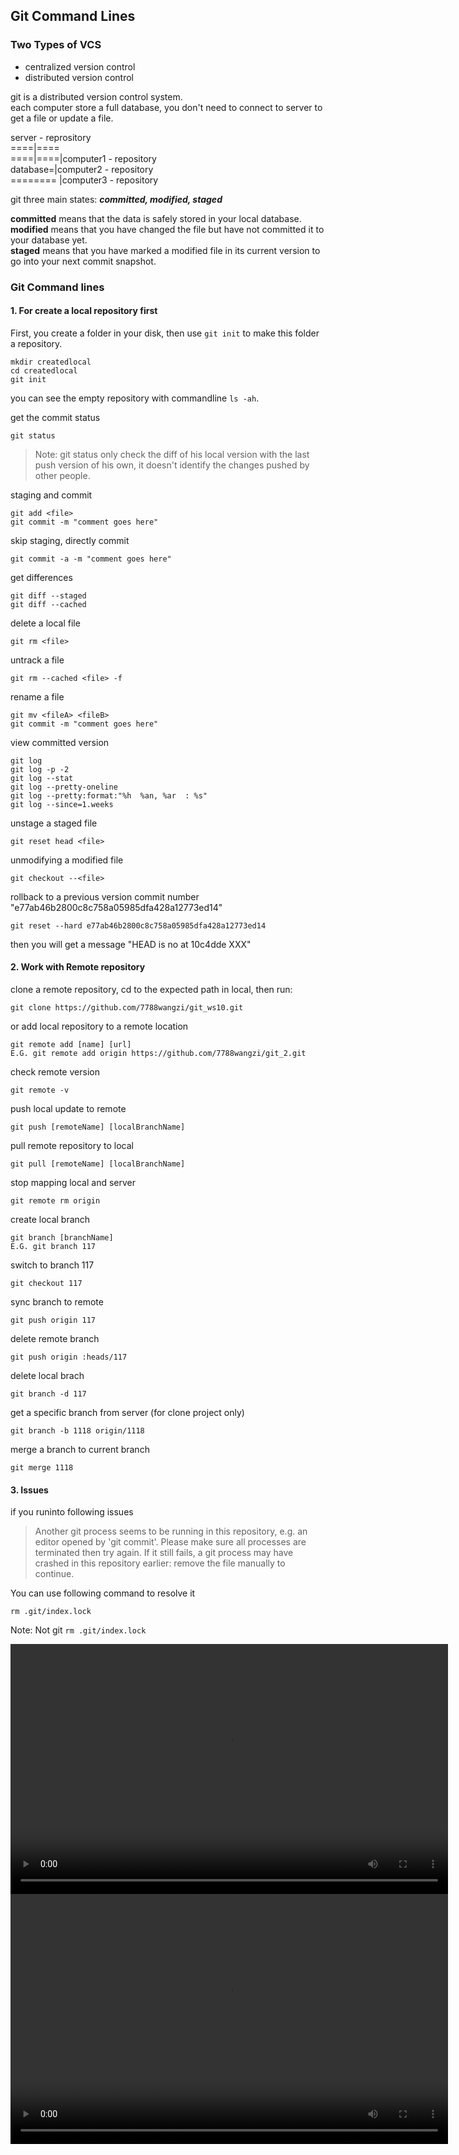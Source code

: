 ## Git Command Lines

### Two Types of VCS

- centralized version control  
- distributed version control 

git is a distributed version control system.  
each computer store a full database, you don't need to connect to server to get a file or update a file.

server - reprository  
====|====  
====|====|computer1 - repository  
database=|computer2 - repository  
======== |computer3 - repository  

git three main states: ***committed, modified, staged***

**committed** means that the data is safely stored in your local database.  
**modified** means that you have changed the file but have not committed it to your database yet.  
**staged** means that you have marked a modified file in its current version to go into your next commit snapshot.  

### Git Command lines

#### 1. For create a local repository first

First, you create a folder in your disk, then use `git init` to make this folder a repository.  

    mkdir createdlocal
    cd createdlocal
    git init


you can see the empty repository with commandline `ls -ah`.


get the commit status  

	git status

>Note: git status only check the diff of his local version with the last push version of his own, it doesn't identify the changes pushed by other people.

staging and commit 
   
	git add <file>  
	git commit -m "comment goes here"  

skip staging, directly commit

	git commit -a -m "comment goes here"

get differences

	git diff --staged
	git diff --cached

delete a local file

	git rm <file>

untrack a file

	git rm --cached <file> -f

rename a file

	git mv <fileA> <fileB>
	git commit -m "comment goes here"

view committed version
	
	git log  
	git log -p -2  
	git log --stat  
	git log --pretty-oneline  
	git log --pretty:format:"%h  %an, %ar  : %s"  
	git log --since=1.weeks  
	

unstage a staged file

	git reset head <file>

unmodifying a modified file

	git checkout --<file>

rollback to a previous version  commit number "e77ab46b2800c8c758a05985dfa428a12773ed14"  

    git reset --hard e77ab46b2800c8c758a05985dfa428a12773ed14

then you will get a message "HEAD is no at 10c4dde XXX"



#### 2. Work with Remote repository
clone a remote repository, cd to the expected path in local, then run:

	git clone https://github.com/7788wangzi/git_ws10.git

or add local repository to a remote location

	git remote add [name] [url]
	E.G. git remote add origin https://github.com/7788wangzi/git_2.git

check remote version

	git remote -v

push local update to remote

	git push [remoteName] [localBranchName]

pull remote repository to local

	git pull [remoteName] [localBranchName]

stop mapping local and server

	git remote rm origin

create local branch

	git branch [branchName]
	E.G. git branch 117

switch to branch 117

	git checkout 117

sync branch to remote

	git push origin 117

delete remote branch

	git push origin :heads/117

delete local brach

	git branch -d 117

get a specific branch from server (for clone project only)

	git branch -b 1118 origin/1118

merge a branch to current branch

	git merge 1118



#### 3. Issues

if you runinto following issues

> Another git process seems to be running in this repository, e.g.
an editor opened by 'git commit'. Please make sure all processes
are terminated then try again. If it still fails, a git process
may have crashed in this repository earlier:
remove the file manually to continue.

You can use following command to resolve it  

    rm .git/index.lock

Note: Not git `rm .git/index.lock`

<video width="700" height="400" controls>
<source src="https://wus-streaming-video-rt-microsoft-com.akamaized.net/88cccf51-4d0f-4ba7-9901-91c8ca69de2d/0ffa8dcf-8fd7-4a06-9f5b-bf8115a9_1920x1080_1833.mp4" type="video/mp4">
Your browser does not support the video tag.
</video> 

<video width="700" height="400" controls>
<source src="https://youtu.be/LFISKq4hi4c" type="video/mp4" >
Your browser does not support the video tag.
</video> 
